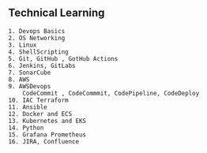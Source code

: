## Technical Learning

	1. Devops Basics
    2. OS Networking
	3. Linux
	4. ShellScripting
	5. Git, GitHub , GotHub Actions
	6. Jenkins, GitLabs 
	7. SonarCube
	8. AWS 
	9. AWSDevops
		CodeCommit , CodeCommmit, CodePipeline, CodeDeploy
	10. IAC Terraform
	11. Ansible
	12. Docker and ECS
	13. Kubernetes and EKS
	14. Python
	15. Grafana Prometheus
	16. JIRA, Confluence
